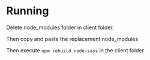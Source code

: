 # Running

Delete node_modules folder in client folder.

Then copy and paste the replacement node_modules

Then execute `npm rebuild node-sass` in the client folder
